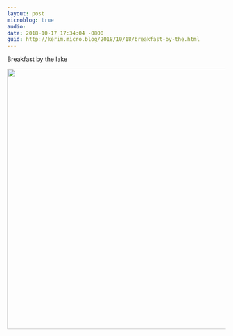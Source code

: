 ```yaml
---
layout: post
microblog: true
audio: 
date: 2018-10-17 17:34:04 -0800
guid: http://kerim.micro.blog/2018/10/18/breakfast-by-the.html
---
```

Breakfast by the lake

<img src="http://micro.oxus.net/uploads/2018/d8c24e3906.jpg" width="599" height="600" />
